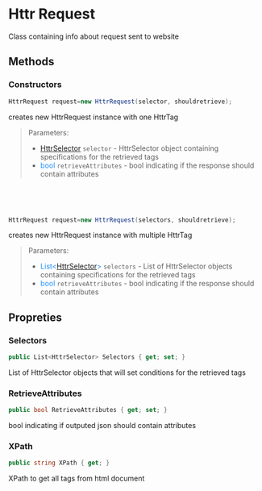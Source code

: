 # Httr Request

Class containing info about request sent to website
## Methods
### Constructors
```c#
HttrRequest request=new HttrRequest(selector, shouldretrieve);
```
creates new HttrRequest instance with one HttrTag
>Parameters:
>- [HttrSelector](./HttrSelector.md) ```selector``` - HttrSelector object containing  specifications for the retrieved tags 
>- <font color="DodgerBlue">bool</font> ```retrieveAttributes``` - bool indicating if the response should contain attributes

$~$


$~$

```c#
HttrRequest request=new HttrRequest(selectors, shouldretrieve);
```
creates new HttrRequest instance with multiple HttrTag
>Parameters:
>- <font color="DodgerBlue">List<[HttrSelector](./HttrSelector.md)></font> ```selectors``` - List of HttrSelector objects containing specifications for the retrieved tags 
>- <font color="DodgerBlue">bool</font> ```retrieveAttributes``` - bool indicating if the response should contain attributes
  
## Propreties

### Selectors
```c#
public List<HttrSelector> Selectors { get; set; }
```
List of HttrSelector objects that will set conditions for the retrieved tags
  
### RetrieveAttributes
```c#
public bool RetrieveAttributes { get; set; }
```
bool indicating if outputed json should contain attributes

### XPath
```c#
public string XPath { get; }
```
XPath to get all tags from html document 
